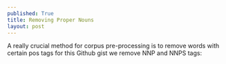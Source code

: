 ```yaml
---
published: True
title: Removing Proper Nouns
layout: post
---
```


A really crucial method for corpus pre-processing is to remove words with certain pos tags for this Github gist we remove NNP and NNPS tags:

<script src="https://gist.github.com/adelra/f31af99454910ff50afc9c09a5c5996f.js"></script>